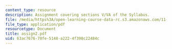 ```yaml
---
content_type: resource
description: Assignment covering sections V/VA of the Syllabus.
file: /media/https%3A/open-learning-course-data-rc.s3.amazonaws.com/11-701-introduction-to-planning-institutional-processes-in-developing-countries-fall-2003/63ac767670fe5148a2224f398c22484c_assign2.pdf
file_type: application/pdf
resourcetype: Document
title: assign2.pdf
uid: 63ac7676-70fe-5148-a222-4f398c22484c
---
```

